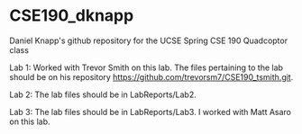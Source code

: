# CSE190_dknapp
Daniel Knapp's github repository for the UCSE Spring CSE 190 Quadcoptor class

Lab 1:
Worked with Trevor Smith on this lab. The files pertaining to the lab should be on his repository https://github.com/trevorsm7/CSE190_tsmith.git.

Lab 2:
The lab files should be in LabReports/Lab2.

Lab 3:
The lab files should be in LabReports/Lab3. I worked with Matt Asaro on this lab.
